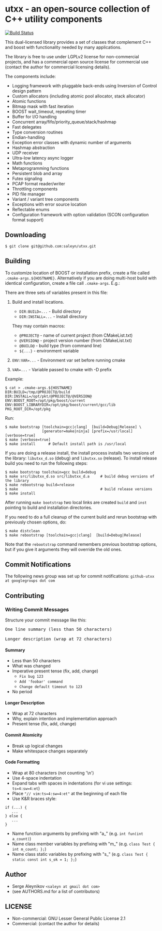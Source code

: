 # utxx - an open-source collection of C++ utility components #

[![Build Status](https://travis-ci.org/saleyn/utxx.svg?branch=master)](https://travis-ci.org/saleyn/utxx)

This dual-licensed library provides a set of classes that
complement C++ and boost with functionality needed by many
applications.

The library is free to use under LGPLv2 license for
non-commercial projects, and has a commercial open source license
for commercial use (contact the author for commercial
licensing details).

The components include:

* Logging framework with pluggable back-ends using Inversion of Control design pattern 
* Custom allocators (including atomic pool allocator, stack allocator)
* Atomic functions
* Bitmap mask with fast iteration
* BOOST wait_timeout, repeating timer
* Buffer for I/O handling
* Concurrent array/fifo/priority_queue/stack/hashmap
* Fast delegates
* Type conversion routines
* Endian-handling
* Exception error classes with dynamic number of arguments
* Hashmap abstraction
* UDP receiver
* Ultra-low latency async logger
* Math functions
* Metaprogramming functions
* Persistent blob and array
* Futex signaling
* PCAP format reader/writer
* Throttling components
* PID file manager
* Variant / variant tree components
* Exceptions with error source location
* Reflectable enums
* Configuration framework with option validation (SCON configuration format support)

## Downloading ##
``$ git clone git@github.com:saleyn/utxx.git``

## Building ##
To customize location of BOOST or installation prefix, create a file called
`.cmake-args.${HOSTNAME}`. Alternatively if you are doing multi-host build with
identical configuration, create a file call `.cmake-args`. E.g.:

There are three sets of variables present in this file:

1. Build and install locations.

   * `DIR:BUILD=...`   - Build directory
   * `DIR:INSTALL=...` - Install directory

   They may contain macros:
   
      * `@PROJECT@`   - name of current project (from CMakeList.txt)
      * `@VERSION@`   - project version number  (from CMakeList.txt)
      * `@BUILD@`     - build type (from command line)
      * `${...}`      - environment variable

2. `ENV:VAR=...`     - Environment var set before running cmake

3. `VAR=...`         - Variable passed to cmake with -D prefix

Example:
```
$ cat > .cmake-args.${HOSTNAME}
DIR:BUILD=/tmp/@PROJECT@/build
DIR:INSTALL=/opt/pkt/@PROJECT@/@VERSION@
ENV:BOOST_ROOT=/opt/pkg/boost/current
ENV:BOOST_LIBRARYDIR=/opt/pkg/boost/current/gcc/lib
PKG_ROOT_DIR=/opt/pkg
```
Run:
```
$ make bootstrap [toolchain=gcc|clang]  [build=Debug|Release] \
                 [generator=make|ninja] [prefix=/usr/local] [verbose=true]
$ make [verbose=true]
$ make install      # Default install path is /usr/local
```
If you are doing a release install, the install process installs two
versions of the library: `libutxx_d.so` (debug) and `libutxx.so` (release).
To install release build you need to run the following steps:
```
$ make bootstrap toolchain=gcc build=debug
$ make src/libutxx_d.so src/libutxx_d.a     # build debug versions of the library
$ make rebootstrap build=release
$ make                                      # build release versions
$ make install
```
After running `make bootstrap` two local links are created `build` and `inst`
pointing to build and installation directories.

If you need to do a full cleanup of the current build and rerun bootstrap with
previously chosen options, do:
```
$ make distclean
$ make rebootstrap [toolchain=gcc|clang]  [build=Debug|Release]
```
Note that the `rebootstrap` command remembers previous bootstrap options, but
if you give it arguments they will override the old ones.

## Commit Notifications ##
The following news group was set up for commit notifications:
`github-utxx at googlegroups dot com`

## Contributing ##

### Writing Commit Messages ###
Structure your commit message like this:

<pre>
One line summary (less than 50 characters)

Longer description (wrap at 72 characters)
</pre>

#### Summary ####
* Less than 50 characters
* What was changed
* Imperative present tense (fix, add, change)
  * `Fix bug 123`
  * `Add 'foobar' command`
  * `Change default timeout to 123`
* No period

#### Longer Description ####
* Wrap at 72 characters
* Why, explain intention and implementation approach
* Present tense (fix, add, change)

#### Commit Atomicity ####
* Break up logical changes
* Make whitespace changes separately

#### Code Formatting ####
* Wrap at 80 characters (not counting '\n')
* Use 4-space indentation
* Expand tabs with spaces in indentations (for vi use settings: `ts=4:sw=4:et`)
* Place `"// vim:ts=4:sw=4:et"` at the beginning of each file
* Use K&R braces style:
```
if (...) {
   ...
} else {
   ...
}
```
* Name function arguments by prefixing with "a_" (e.g. `int fun(int a_count)`)
* Name class member variables by prefixing with "m_" (e.g. `class Test { int m_count; };`)
* Name class static variables by prefixing with "s_" (e.g. `class Test { static const int s_ok = 1; };`)

## Author ##
* Serge Aleynikov `<saleyn at gmail dot com>`
* (see AUTHORS.md for a list of contributors)

## LICENSE ##
* Non-commercial: GNU Lesser General Public License 2.1
* Commercial:     (contact the author for details)
